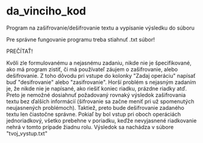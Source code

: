 # da_vinciho_kod
Program na zašifrovanie/dešifrovanie textu a vypísanie výsledku do súboru

Pre správne fungovanie programu treba stiahnuť .txt súbor!

PREČÍTAŤ!

Kvôli zle formulovanému a nejasnému zadaniu, nikde nie je špecifikované, ako má program zistiť, či má používateľ záujem o zašifrovanie, alebo dešifrovanie.
Z toho dôvodu pri vstupe do kolonky "Zadaj operáciu" napísať buď "desifrovanie" alebo "zasifrovanie". Horší problém s nejasným zadaním je, že nikde nie je napísané, ako riešiť koniec riadku, prázdne riadky atď. Preto je nemožné dosiahnuť požadovaný rovnaký výsledok zašifrovania textu bez ďalších informácií (šifrovanie sa začne meniť pri už spomenutých neujasnených problémoch). Taktiež, preto bude dešifrovanie zadaného textu len čiastočne správne. Pokiaľ by bol vstup pri oboch operáciách jednoriadkový, všetko prebehne v poriadku, keďže nevyjasnené riadkovanie nehrá v tomto prípade žiadnu rolu.
Výsledok sa nachádza v súbore "tvoj_vystup.txt"
